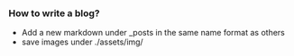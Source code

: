 
### How to write a blog?

* Add a new markdown under \_posts in the same name format as others
* save images under ./assets/img/ 

